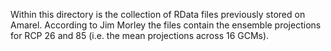 Within this directory is the collection of RData files previously stored on Amarel. According to Jim Morley the files contain the ensemble projections for RCP 26 and 85 (i.e. the mean projections across 16 GCMs).
